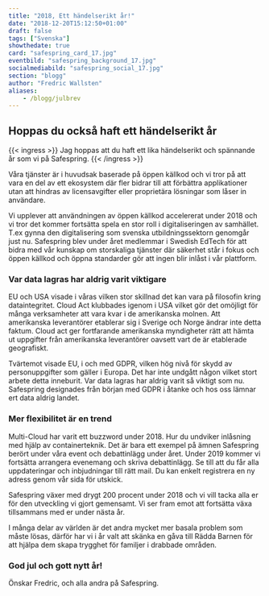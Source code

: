 ```yaml
---
title: "2018, Ett händelserikt år!"
date: "2018-12-20T15:12:50+01:00"
draft: false
tags: ["Svenska"]
showthedate: true
card: "safespring_card_17.jpg"
eventbild: "safespring_background_17.jpg"
socialmediabild: "safespring_social_17.jpg"
section: "blogg"
author: "Fredric Wallsten"
aliases:
    - /blogg/julbrev
---
```


## Hoppas du också haft ett händelserikt år

{{< ingress >}}
Jag hoppas att du haft ett lika händelserikt och spännande år som vi på Safespring. 
{{< /ingress >}}

Våra tjänster är i huvudsak baserade på öppen källkod och vi tror på att vara en del av ett ekosystem där fler bidrar till att förbättra applikationer utan att hindras av licensavgifter eller proprietära lösningar som låser in användare.

Vi upplever att användningen av öppen källkod accelererat under 2018 och vi tror det kommer fortsätta spela en stor roll i digitaliseringen av samhället. T.ex gynna den digitalisering som svenska utbildningssektorn genomgår just nu. Safespring blev under året medlemmar i Swedish EdTech för att bidra med vår kunskap om storskaliga tjänster där säkerhet står i fokus och öppen källkod och öppna standarder gör att ingen blir inlåst i vår plattform.

### Var data lagras har aldrig varit viktigare
EU och USA visade i våras vilken stor skillnad det kan vara på filosofin kring dataintegritet. Cloud Act klubbades igenom i USA vilket gör det omöjligt för många verksamheter att vara kvar i de amerikanska molnen. Att amerikanska leverantörer etablerar sig i Sverige och Norge ändrar inte detta faktum. Cloud act ger fortfarande amerikanska myndigheter rätt att hämta ut uppgifter från amerikanska leverantörer oavsett vart de är etablerade geografiskt.

Tvärtemot visade EU, i och med GDPR, vilken hög nivå för skydd av personuppgifter som gäller i Europa. Det har inte undgått någon vilket stort arbete detta inneburit. Var data lagras har aldrig varit så viktigt som nu. Safespring designades från början med GDPR i åtanke och hos oss  lämnar ert data aldrig landet.

### Mer flexibilitet är en trend
Multi-Cloud har varit ett buzzword under 2018. Hur du undviker inlåsning med hjälp av containerteknik. Det är bara ett exempel på ämnen Safespring berört under våra event och debattinlägg under året. Under 2019 kommer vi fortsätta arrangera evenemang och skriva debattinlägg. Se till att du får alla uppdateringar och inbjudningar till rätt mail. Du kan enkelt registrera en ny adress genom vår sida för utskick.

Safespring växer med drygt 200 procent under 2018 och vi vill tacka alla er för den utveckling vi gjort gemensamt. Vi ser fram emot att fortsätta växa tillsammans med er under nästa år.

I många delar av världen är det andra mycket mer basala problem som måste lösas, därför har vi i år valt att skänka en gåva till Rädda Barnen för att hjälpa dem skapa trygghet för familjer i drabbade områden.

### God jul och gott nytt år!

Önskar Fredric, och alla andra på Safespring.
